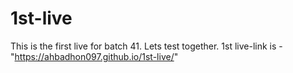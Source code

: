 # 1st-live

This is the first live for batch 41. Lets test together.
1st live-link is -   "https://ahbadhon097.github.io/1st-live/"
